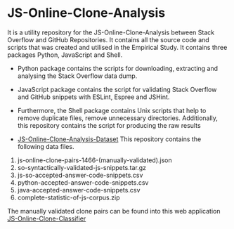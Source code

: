 # JS-Online-Clone-Analysis
It is a utility repository for the JS-Online-Clone-Analysis between Stack Overflow and GitHub Repositories. It contains all the source code and scripts that was created and utilised in the Empirical Study. It contains three packages Python, JavaScript and Shell. 

* Python package contains the scripts for downloading, extracting and analysing the Stack Overflow data dump. 
* JavaScript package contains the script for validating Stack Overflow and GitHub snippets with ESLint, Espree and JSHint. 
* Furthermore, the Shell package contains Unix scripts that help to remove duplicate files, remove unnecessary directories. Additionally, this repository contains the script for producing the raw results


* [JS-Online-Clone-Analysis-Dataset](https://drive.google.com/drive/folders/1ej0zavvPoaeJjfHu_nLD4pxH2eZVb57T?usp=sharing) This repository contains the following data files.

1. js-online-clone-pairs-1466-(manually-validated).json
2. so-syntactically-validated-js-snippets.tar.gz
3. js-so-accepted-answer-code-snippets.csv
4. python-accepted-answer-code-snippets.csv
5. java-accepted-answer-code-snippets.csv
6. complete-statistic-of-js-corpus.zip

The manually validated clone pairs can be found into this web application [JS-Online-Clone-Classifier](https://js-online-clone.web.app/) 
